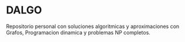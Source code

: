 # DALGO
Repositorio personal con soluciones algoritmicas y aproximaciones con Grafos, Programacion dinamica y problemas NP completos. 

